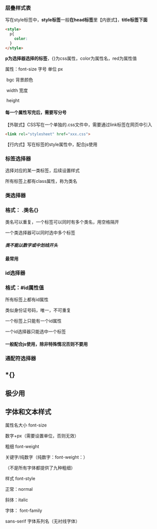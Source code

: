 ### 层叠样式表

写在style标签中，**style标签**一般**在head标签**里【内嵌式】，**title标签下面**

````html
<style>
  p{
    color:
  }
</style>
````

**p为选择器选择的标签**，{}为css属性，color为属性名，red为属性值





属性：font-size 字号 单位 px

​			bgc 背景颜色

​			width 宽度

​			height



#### 每一个属性写完后，需要写分号



【外联式】CSS写在一个单独的.css文件中，需要通过link标签在网页中引入

````html
<link rel="stylesheet" href="xxx.css">
````



【行内式】写在标签的style属性中，配合js使用



### 标签选择器

选择对应的某一类标签，后续设置样式

所有标签上都有class属性，称为类名



### 类选择器

### 格式： .类名{}

类名可以重复，一个标签可以同时有多个类名，用空格隔开

一个类选择器可以同时选中多个标签

##### 类不能以数字或中划线开头

#### 最常用



### id选择器

### 格式：#id属性值

所有标签上都有id属性

类似身份证号码，唯一，不可重复

一个标签上只能有一个id属性

一个id选择器只能选中一个标签

#### 一般配合js使用，除非特殊情况否则不要用





### 通配符选择器

## *{}

## 极少用







## 字体和文本样式

属性名大小 font-size

数字+px（需要设置单位，否则无效）





粗细 font-weight

关键字/纯数字（纯数字：font-weight：）

（不是所有字体都提供了九种粗细）



样式 font-style

正常：normal

斜体：italic





字体： font-family

sans-serif 字体系列名（无衬线字体）